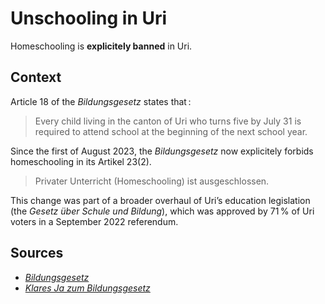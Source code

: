 # Unschooling in Uri

Homeschooling is **explicitely banned** in Uri.

## Context

Article 18 of the _Bildungsgesetz_ states that :

> Every child living in the canton of Uri who turns five by July 31 is required
> to attend school at the beginning of the next school year.

Since the first of August 2023, the _Bildungsgesetz_ now explicitely forbids homeschooling
in its Artikel 23(2).

> Privater Unterricht (Homeschooling) ist ausgeschlossen.

This change was part of a broader overhaul of Uri’s education legislation (the _Gesetz über Schule und Bildung_),
which was approved by 71 % of Uri voters in a September 2022 referendum.

## Sources

- [_Bildungsgesetz_](https://www.ur.ch/_docn/268588/Entwurf_Bildungsgesetz_finale_Version.pdf)
- [_Klares Ja zum Bildungsgesetz_](https://www.urnerzeitung.ch/zentralschweiz/uri/kanton-uri-klares-ja-zum-bildungsgesetz-ld.2345717)
